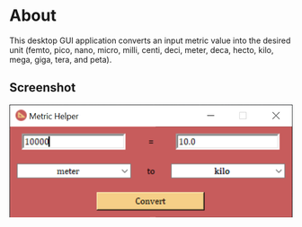 # About 
This desktop GUI application converts an input metric value into the desired unit (femto, pico, nano, micro, milli, 
centi, deci, meter, deca, hecto, kilo, mega, giga, tera, and peta).

## Screenshot
<img align="center" alt="metric helper screenshot" src="https://raw.githubusercontent.com/zarexalvindaria/metric-converter/main/img/metric-converter-snapshot.png" />